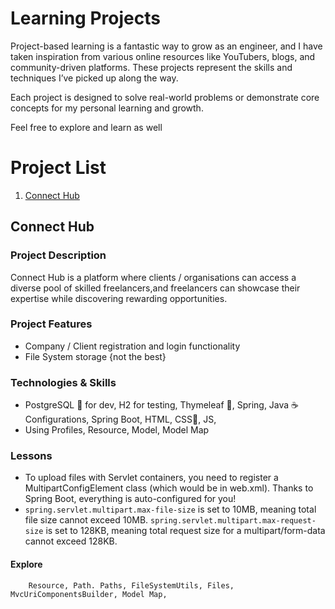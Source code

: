# Learning Projects
Project-based learning is a fantastic way to grow as an engineer, and I have taken inspiration from various online resources like YouTubers, blogs, and community-driven platforms. These projects represent the skills and techniques I’ve picked up along the way.

Each project is designed to solve real-world problems or demonstrate core concepts for my personal learning and growth.

Feel free to explore and learn as well

# Project List 
1. [Connect Hub](#project-1)


## Connect Hub
### Project Description
Connect Hub is a platform where clients / organisations can access a diverse pool 
of skilled freelancers,and freelancers can showcase their expertise while 
discovering rewarding opportunities.

### Project Features
* Company / Client registration and login functionality 
* File System storage {not the best}

### Technologies & Skills
- PostgreSQL 🐘 for dev, H2 for testing, Thymeleaf 🍃,  Spring, Java ☕️ Configurations, Spring Boot, HTML, CSS🎨, JS, 
- Using Profiles, Resource, Model, Model Map

### Lessons
- To upload files with Servlet containers, you need to register a MultipartConfigElement class (which would be <multipart-config> in web.xml). Thanks to Spring Boot, everything is auto-configured for you!
-  `spring.servlet.multipart.max-file-size` is set to 10MB, meaning total file size cannot exceed 10MB. `spring.servlet.multipart.max-request-size` is set to 128KB, meaning total request size for a multipart/form-data cannot exceed 128KB.

#### Explore

        Resource, Path. Paths, FileSystemUtils, Files, MvcUriComponentsBuilder, Model Map, 






